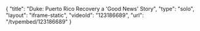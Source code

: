 {
    "title": "Duke: Puerto Rico Recovery a 'Good News' Story",
    "type": "solo",
    "layout": "iframe-static",
    "videoId": "123186689",
    "url": "\/tvpembed\/123186689"
}
